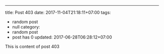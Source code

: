 ---
title: Post 403
date: 2017-11-04T21:18:11+07:00
tags:
  - random post
  - null
category:
  - random post
  - post has 0
updated: 2017-06-28T06:28:12+07:00

This is content of post 403